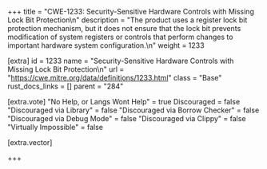 +++
title = "CWE-1233: Security-Sensitive Hardware Controls with Missing Lock Bit Protection\n"
description = "The product uses a register lock bit protection mechanism, but it does not ensure that the lock bit prevents modification of system registers or controls that perform changes to important hardware system configuration.\n"
weight = 1233

[extra]
id = 1233
name = "Security-Sensitive Hardware Controls with Missing Lock Bit Protection\n"
url = "https://cwe.mitre.org/data/definitions/1233.html"
class = "Base"
rust_docs_links = []
parent = "284"

[extra.vote]
"No Help, or Langs Wont Help" = true
Discouraged = false
"Discouraged via Library" = false
"Discouraged via Borrow Checker" = false
"Discouraged via Debug Mode" = false
"Discouraged via Clippy" = false
"Virtually Impossible" = false

[extra.vector]

+++